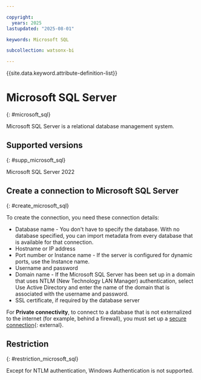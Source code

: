 ```yaml
---

copyright:
  years: 2025
lastupdated: "2025-08-01"

keywords: Microsoft SQL

subcollection: watsonx-bi

---
```

{{site.data.keyword.attribute-definition-list}}

# Microsoft SQL Server
{: #microsoft_sql}

Microsoft SQL Server is a relational database management system.


## Supported versions
{: #supp_microsoft_sql}

Microsoft SQL Server 2022

## Create a connection to Microsoft SQL Server
{: #create_microsoft_sql}

To create the connection, you need these connection details:

- Database name - You don't have to specify the database. With no database specified, you can import metadata from every database that is available for that connection.
- Hostname or IP address
- Port number or Instance name - If the server is configured for dynamic ports, use the Instance name.
- Username and password
- Domain name - If the Microsoft SQL Server has been set up in a domain that uses NTLM (New Technology LAN Manager) authentication, select Use Active Directory and enter the name of the domain that is associated with the username and password.
- SSL certificate, if required by the database server

For **Private connectivity**, to connect to a database that is not externalized to the internet (for example, behind a firewall), you must set up a [secure connection](/docs/watsonx-bi?topic=watsonx-bi-satellite){: external}.

## Restriction
{: #restriction_microsoft_sql}

Except for NTLM authentication, Windows Authentication is not supported.
